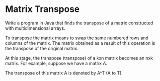 # Matrix Transpose
Write a program in Java that finds the transpose of a matrix constructed with multidimensional arrays.

To transpose the matrix means to swap the same numbered rows and columns of the matrix. The matrix obtained as a result of this operation is the transpose of the original matrix.

At this stage, the transpose (transpose) of a kxn matrix becomes an nxk matrix. For example, suppose we have a matrix A.

The transpose of this matrix A is denoted by A^T (A to T).
